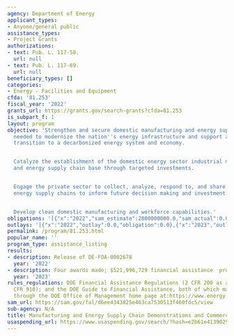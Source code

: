 ```yaml
---
agency: Department of Energy
applicant_types:
- Anyone/general public
assistance_types:
- Project Grants
authorizations:
- text: Pub. L. 117-58.
  url: null
- text: Pub. L. 117-69.
  url: null
beneficiary_types: []
categories:
- Energy - Facilities and Equipment
cfda: '81.253'
fiscal_year: '2022'
grants_url: https://grants.gov/search-grants?cfda=81.253
is_subpart_f: 1
layout: program
objective: 'Strengthen and secure domestic manufacturing and energy supply chains
  needed to modernize the nation''s energy infrastructure and support an equitable
  transition to a decarbonized energy system and economy.


  Catalyze the establishment of the domestic energy sector industrial manufacturing
  and energy supply chain base through targeted investments.


  Engage the private sector to collect, analyze, respond to, and share data about
  energy supply chains to inform future decision making and investment.


  Develop clean domestic manufacturing and workforce capabilities.'
obligations: '[{"x":"2022","sam_estimate":2800000000.0,"sam_actual":0.0,"usa_spending_actual":0.0},{"x":"2023","sam_estimate":521996729.0,"sam_actual":0.0,"usa_spending_actual":1505542328.0},{"x":"2024","sam_estimate":2800000000.0,"sam_actual":0.0,"usa_spending_actual":636639584.0}]'
outlays: '[{"x":"2022","outlay":0.0,"obligation":0.0},{"x":"2023","outlay":211498779.3,"obligation":1505542328.0},{"x":"2024","outlay":6405351.0,"obligation":636639584.0}]'
permalink: /program/81.253.html
popular_name: ''
program_type: assistance_listing
results:
- description: Release of DE-FOA-0002678
  year: '2022'
- description: Four awards made; $521,996,729 financial assistance  provided
  year: '2023'
rules_regulations: DOE Financial Assistance Regulations (2 CFR 200 as amended by 2
  CFR 910); and the DOE Guide to Financial Assistance, both of which may be accessed
  through the DOE Office of Management home page at:https://www.energy.gov/management/downloads/merit-review-guide-financial-assistance-and-unsolicited-proposals-current
sam_url: https://sam.gov/fal/d6ee4343825e463ca7530513f460fdc5/view
sub-agency: N/A
title: Manufacturing and Energy Supply Chain Demonstrations and Commercial Applications
usaspending_url: https://www.usaspending.gov/search/?hash=e2b61e41390299b2c1437c115f915a23
---
```

